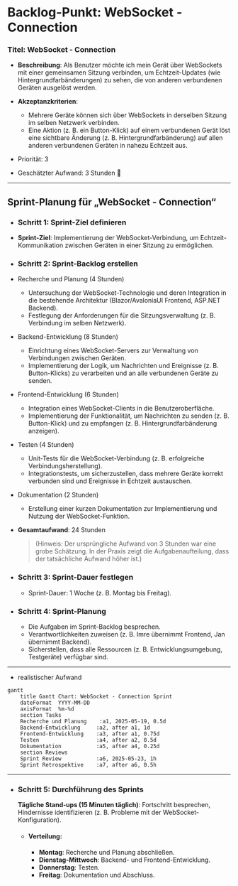 # Backlog-Punkt: WebSocket - Connection
### Titel: WebSocket - Connection  

- **Beschreibung**: Als Benutzer möchte ich mein Gerät über WebSockets mit einer gemeinsamen Sitzung verbinden, um Echtzeit-Updates (wie Hintergrundfarbänderungen) zu sehen, die von anderen verbundenen Geräten ausgelöst werden.  

- **Akzeptanzkriterien**:  
  - Mehrere Geräte können sich über WebSockets in derselben Sitzung im selben Netzwerk verbinden.  
  - Eine Aktion (z. B. ein Button-Klick) auf einem verbundenen Gerät löst eine sichtbare Änderung (z. B. Hintergrundfarbänderung) auf allen anderen verbundenen Geräten in nahezu Echtzeit aus.

- Priorität: 3  
- Geschätzter Aufwand: 3 Stunden 🙈
 
<!--
```mermaid
kanban
    title Kanban-Board: WebSocket - Connection Sprint
    section To Do
        task Recherche und Planung
            subtask Untersuchung der WebSocket-Technologie
            subtask Integration in die bestehende Architektur planen
            subtask Anforderungen für die Sitzungsverwaltung festlegen
        task Backend-Entwicklung
            subtask WebSocket-Server einrichten
            subtask Logik für Nachrichtenverarbeitung implementieren
            subtask Ereignisverarbeitung für Button-Klicks hinzufügen
        task Frontend-Entwicklung
            subtask WebSocket-Client in die Benutzeroberfläche integrieren
            subtask Funktionalität für das Senden von Nachrichten implementieren
            subtask Empfangene Nachrichten verarbeiten und anzeigen
        task Testen
            subtask Unit-Tests für die WebSocket-Verbindung schreiben
            subtask Integrationstests für mehrere Geräte durchführen
            subtask Echtzeit-Kommunikation testen
        task Dokumentation
            subtask Implementierungsdokumentation erstellen
            subtask Nutzungsdokumentation für die WebSocket-Funktion schreiben
    section In Progress
        task Recherche und Planung
            subtask Untersuchung der WebSocket-Technologie :done
            subtask Integration in die bestehende Architektur planen
            subtask Anforderungen für die Sitzungsverwaltung festlegen
    section Review
        task Backend-Entwicklung
            subtask WebSocket-Server einrichten :done
            subtask Logik für Nachrichtenverarbeitung implementieren :inprogress
            subtask Ereignisverarbeitung für Button-Klicks hinzufügen
    section Done
        task Frontend-Entwicklung
            subtask WebSocket-Client in die Benutzeroberfläche integrieren :done
            subtask Funktionalität für das Senden von Nachrichten implementieren :done
            subtask Empfangene Nachrichten verarbeiten und anzeigen :done
``` -->

---

## Sprint-Planung für „WebSocket - Connection“
<!--Um diesen Backlog-Punkt rückwirkend in einen Sprint zu integrieren, gehen wir Schritt für Schritt vor. Das Ziel ist es, eine realistische Sprint-Struktur zu erstellen, die du zum Üben nutzen kannst.-->
- ### Schritt 1: Sprint-Ziel definieren
<!-- Das Sprint-Ziel beschreibt, was am Ende des Sprints erreicht sein soll. Für diesen Backlog-Punkt lautet es:-->  
  - **Sprint-Ziel**: Implementierung der WebSocket-Verbindung, um Echtzeit-Kommunikation zwischen Geräten in einer Sitzung zu ermöglichen.

- ### Schritt 2: Sprint-Backlog erstellen
<!-- Das Sprint-Backlog besteht aus den Aufgaben, die notwendig sind, um das Sprint-Ziel zu erreichen. Basierend auf dem Backlog-Punkt und dem Projektkontext (z. B. Nutzung von WebSockets für die „Connect“-Plattform) könnten die Aufgaben wie folgt aussehen:-->
  - Recherche und Planung (4 Stunden)  
    - Untersuchung der WebSocket-Technologie und deren Integration in die bestehende Architektur (Blazor/AvaloniaUI Frontend, ASP.NET Backend).  
    - Festlegung der Anforderungen für die Sitzungsverwaltung (z. B. Verbindung im selben Netzwerk).

  - Backend-Entwicklung (8 Stunden)  
    - Einrichtung eines WebSocket-Servers zur Verwaltung von Verbindungen zwischen Geräten.  
    - Implementierung der Logik, um Nachrichten und Ereignisse (z. B. Button-Klicks) zu verarbeiten und an alle verbundenen Geräte zu senden.

  - Frontend-Entwicklung (6 Stunden)  
    - Integration eines WebSocket-Clients in die Benutzeroberfläche.  
    - Implementierung der Funktionalität, um Nachrichten zu senden (z. B. Button-Klick) und zu empfangen (z. B. Hintergrundfarbänderung anzeigen).

  - Testen (4 Stunden)  
    - Unit-Tests für die WebSocket-Verbindung (z. B. erfolgreiche Verbindungsherstellung).  
    - Integrationstests, um sicherzustellen, dass mehrere Geräte korrekt verbunden sind und Ereignisse in Echtzeit austauschen.

  - Dokumentation (2 Stunden)  
    - Erstellung einer kurzen Dokumentation zur Implementierung und Nutzung der WebSocket-Funktion.

  - **Gesamtaufwand**: 24 Stunden 
    > (Hinweis: Der ursprüngliche Aufwand von 3 Stunden war eine grobe Schätzung. In der Praxis zeigt die Aufgabenaufteilung, dass der tatsächliche Aufwand höher ist.)

- ### Schritt 3: Sprint-Dauer festlegen
  <!-- Obwohl der ursprüngliche Aufwand mit 3 Stunden angegeben wurde, ist es realistischer, einen Sprint von einer Woche (5 Arbeitstagen) anzunehmen. Dies bietet genug Zeit, um die Aufgaben zu erledigen und zusätzliche Puffer für unerwartete Probleme oder Teamabstimmungen einzuplanen. Für ein kleines Team (z. B. Imre und Jan) könnte der Sprint so organisiert werden, dass die 24 Stunden Arbeit über die Woche verteilt werden.-->
  - Sprint-Dauer: 1 Woche (z. B. Montag bis Freitag).

- ### Schritt 4: Sprint-Planung
  <!-- In einer kurzen Planungssitzung (z. B. 30 Minuten) würde das Team:-->
  - Die Aufgaben im Sprint-Backlog besprechen.  
  - Verantwortlichkeiten zuweisen (z. B. Imre übernimmt Frontend, Jan übernimmt Backend).  
  - Sicherstellen, dass alle Ressourcen (z. B. Entwicklungsumgebung, Testgeräte) verfügbar sind.

---
- realistischer Aufwand
```mermaid
gantt
    title Gantt Chart: WebSocket - Connection Sprint
    dateFormat  YYYY-MM-DD
    axisFormat  %m-%d
    section Tasks
    Recherche und Planung    :a1, 2025-05-19, 0.5d
    Backend-Entwicklung     :a2, after a1, 1d
    Frontend-Entwicklung    :a3, after a1, 0.75d
    Testen                  :a4, after a2, 0.5d
    Dokumentation           :a5, after a4, 0.25d
    section Reviews
    Sprint Review           :a6, 2025-05-23, 1h
    Sprint Retrospektive    :a7, after a6, 0.5h
```
---

- ### Schritt 5: Durchführung des Sprints
  <!-- Während der Woche arbeitet das Team an den Aufgaben: -->
  **Tägliche Stand-ups (15 Minuten täglich)**: Fortschritt besprechen, Hindernisse identifizieren (z. B. Probleme mit der WebSocket-Konfiguration).  

  - #### Verteilung:  
    - **Montag**: Recherche und Planung abschließen.  
    - **Dienstag-Mittwoch**: Backend- und Frontend-Entwicklung.  
    - **Donnerstag**: Testen.  
    - **Freitag**: Dokumentation und Abschluss.
<!--
- ### Schritt 6: Sprint-Review
  > Am Ende der Woche (z. B. Freitag) wird ein Sprint-Review abgehalten:  
  > Dauer: 1 Stunde.  

  - **Inhalt**: Demonstration der WebSocket-Verbindung (z. B. zwei Geräte verbinden, Button klicken, Hintergrundfarbe ändert sich auf beiden).  
  - **Ergebnis**: Überprüfung der Akzeptanzkriterien – funktioniert die Echtzeit-Kommunikation wie gewünscht?

- ### Schritt 7: Sprint-Retrospektive
  > Nach dem Review reflektiert das Team:  
  > Dauer: 30 Minuten.  

  - **Fragen**:  
    - Was lief gut? (z. B. schnelle Implementierung des WebSocket-Servers)  
    - Was kann verbessert werden? (z. B. bessere Aufwandsschätzung)

  - **Ergebnis**: Erkenntnisse für zukünftige Sprints dokumentieren.

  - #### **Zusammenfassung des Sprints**
    - **Sprint-Dauer**: 1 Woche  
    - **Sprint-Ziel**: Implementierung der WebSocket-Verbindung für Echtzeit-Kommunikation.  

  - #### **Sprint-Backlog**:  
    - Recherche und Planung (4 Stunden)  
    - Backend-Entwicklung (8 Stunden)  
    - Frontend-Entwicklung (6 Stunden)  
    - Testen (4 Stunden)  
    - Dokumentation (2 Stunden)
    - **Team**: Imre Obermüller (Frontend), Jan Ritt (Backend)  
    - **Ergebnis**: Eine funktionsfähige WebSocket-Verbindung, die es mehreren Geräten ermöglicht, sich zu verbinden und Echtzeit-Updates (z. B. Hintergrundfarbänderungen) auszutauschen.
-->
